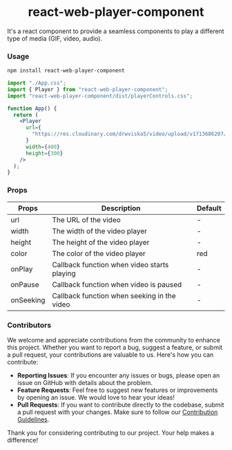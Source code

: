 # <center>react-web-player-component</center>

It's a react component to provide a seamless components to play a different type of media (GIF, video, audio).

### Usage

```bash
npm install react-web-player-component
```

```jsx
import "./App.css";
import { Player } from "react-web-player-component";
import "react-web-player-component/dist/playerControls.css";

function App() {
  return (
    <Player
      url={
        "https://res.cloudinary.com/drwviska5/video/upload/v1713686207/Trend/memes/becyf4toaabgoghlnvjp.mp4"
      }
      width={400}
      height={300}
    />
  );
}
```

### Props

| Props     | Description                                 | Default |
| --------- | ------------------------------------------- | ------- |
| url       | The URL of the video                        | -       |
| width     | The width of the video player               | -       |
| height    | The height of the video player              | -       |
| color     | The color of the video player               | red     |
| onPlay    | Callback function when video starts playing | -       |
| onPause   | Callback function when video is paused      | -       |
| onSeeking | Callback function when seeking in the video | -       |

### Contributors

We welcome and appreciate contributions from the community to enhance this project. Whether you want to report a bug, suggest a feature, or submit a pull request, your contributions are valuable to us. Here's how you can contribute:

- **Reporting Issues**: If you encounter any issues or bugs, please open an issue on GitHub with details about the problem.
- **Feature Requests**: Feel free to suggest new features or improvements by opening an issue. We would love to hear your ideas!
- **Pull Requests**: If you want to contribute directly to the codebase, submit a pull request with your changes. Make sure to follow our [Contribution Guidelines](./CONTRIBUTING.md).

Thank you for considering contributing to our project. Your help makes a difference!

